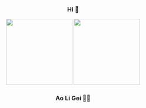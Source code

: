 

<div align="center">

### Hi 👋


 <img height="180em" src="https://github-readme-stats-sigma-five.vercel.app/api?username=hdygxsj&show_icons=true&theme=radical"/>
 
 <img height="180em" src="https://github-readme-stats-sigma-five.vercel.app/api/top-langs/?username=hdygxsj&count_private=true&layout=compact&langs_count=6&theme=tokyonight"/>


 ### Ao Li Gei 💪🏻
 </div>
